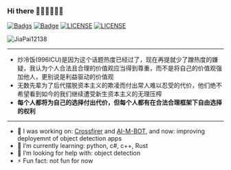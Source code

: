 ### Hi there 👋👋👋👋👋👋
[![Badgs](https://img.shields.io/badge/链接-996.icu-green)](https://996.icu/#/zh_CN)  [![Badge](https://img.shields.io/badge/link-996.icu-pink)](https://996.icu/#/en_US)  [![LICENSE](https://img.shields.io/badge/许可证-反对996-red)](https://github.com/996icu/996.ICU/blob/master/LICENSE_CN)  [![LICENSE](https://img.shields.io/badge/license-Anti996-blue)](https://github.com/996icu/996.ICU/blob/master/LICENSE)

<p align="left"><img src="https://github-readme-stats.vercel.app/api?username=jiapai12138&show_icons=true&theme=dracula&title_color=fff" alt="JiaPai12138" /></p>

---

* 炒冷饭(996ICU)是因为这个话题热度已经过了，现在再提就少了蹭热度的嫌疑，我认为个人合法且合理的价值观应当得到尊重，而不是将自己的价值观强加他人，更别说是利益驱动的价值观
* 无数先辈为了后代摆脱资本主义的欺凌而付出常人难以忍受的代价，他们绝不希望看到如今的我们继续遭受新生资本主义的无理压榨
* **每个人都将为自己的选择付出代价，但每个人都有在合法合理框架下自由选择的权利**

---

- 🔭 I was working on: [Crossfirer](https://github.com/JiaPai12138/Crossfirer) and [AI-M-BOT](https://github.com/JiaPai12138/AI-M-BOT), and now: improving deployemnt of object detection apps
- 🌱 I’m currently learning: python, c#, c++, Rust
- 🤔 I’m looking for help with: object detection
- ⚡ Fun fact: not fun for now
